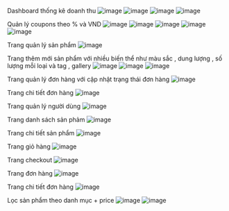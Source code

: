 Dashboard thống kê doanh thu 
![image](https://github.com/user-attachments/assets/85043426-a1e7-46a1-a426-731daeab2e29)
![image](https://github.com/user-attachments/assets/199279fa-c554-4533-a4fc-1fedcc1e3232)
![image](https://github.com/user-attachments/assets/b55e338f-f471-498a-bc9c-18b31e7a08d5)
![image](https://github.com/user-attachments/assets/96ee3ab2-a8b2-4388-894b-b9d4b1a28884)

Quản lý coupons theo % và VND 
![image](https://github.com/user-attachments/assets/e063acc8-d8bf-4034-b203-cccffe8aafe3)
![image](https://github.com/user-attachments/assets/fb0c0239-9282-48f1-9c6b-e3a79c4e521a)
![image](https://github.com/user-attachments/assets/6fff095d-5352-46e4-bdab-d24d45aa3ed1)
![image](https://github.com/user-attachments/assets/aeb2a848-4342-47a8-b6cc-6405afd76cf1)
![image](https://github.com/user-attachments/assets/0805e6ae-f1d9-47fa-99b2-4e978d25173b)

Trang quản lý sản phẩm 
![image](https://github.com/user-attachments/assets/a5bbf40e-88ab-4f6f-bb10-dd7a45be86aa)

Trang thêm mới sản phẩm với nhiều biến thể như màu sắc , dung lượng , số lượng mỗi loại và tag , gallery
![image](https://github.com/user-attachments/assets/57e34fba-5e59-450c-a0a5-bfc6164582f2)
![image](https://github.com/user-attachments/assets/0b92922d-763a-4d49-a04b-79fbdd9ed9a3)
![image](https://github.com/user-attachments/assets/6bdc4105-e79b-4157-9ca2-e66607f7e124)

Trang quản lý đơn hàng với cập nhật trạng thái đơn hàng 
![image](https://github.com/user-attachments/assets/6fd60fe5-39f3-478e-80a6-ff56f26682a4)

Trang chi tiết đơn hàng
![image](https://github.com/user-attachments/assets/5917e705-0e07-46fe-9484-668bd72a9265)

Trang quản lý người dùng
![image](https://github.com/user-attachments/assets/7ebb9141-f290-4917-81c3-dbdd5b0e0237)

Trang danh sách sản phảm
![image](https://github.com/user-attachments/assets/05ff21be-5c9b-408c-84b9-d3ebf70efa8f)

Trang chi tiết sản phẩm
![image](https://github.com/user-attachments/assets/40fa137c-1770-40d5-ab22-a7efdbc1b225)

Trang giỏ hàng
![image](https://github.com/user-attachments/assets/3acc8ead-04d0-422d-b974-57747562bb13)

Trang checkout
![image](https://github.com/user-attachments/assets/6d9858ba-37d9-4f81-8dda-2aeb905ab514)

Trang đơn hàng
![image](https://github.com/user-attachments/assets/8bfb6a3a-0b13-416d-8b58-82e1984c64ef)

Trang chi tiết đơn hàng
![image](https://github.com/user-attachments/assets/92d6c866-2c3a-4dc2-80e9-086c08118bc2)

Lọc sản phẩm theo danh mục + price 
![image](https://github.com/user-attachments/assets/847ed9b3-64a8-482a-be5e-548ebd1c8fb1)
![image](https://github.com/user-attachments/assets/c1da3d8d-1f9f-41dd-ab11-e42384d47c65)

